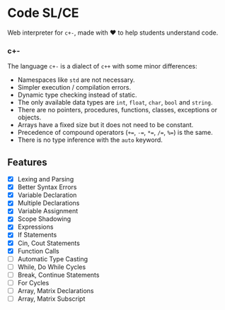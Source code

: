 
# Code SL/CE

Web interpreter for `c+-`, made with ❤️ to help students understand code.

### c+-

The language `c+-` is a dialect of `c++` with some minor differences:

- Namespaces like `std` are not necessary.
- Simpler execution / compilation errors.
- Dynamic type checking instead of static.
- The only available data types are `int`, `float`, `char`, `bool` and `string`.
- There are no pointers, procedures, functions, classes, exceptions or objects.
- Arrays have a fixed size but it does not need to be constant.
- Precedence of compound operators (`+=`, `-=`, `*=`, `/=`, `%=`) is the same.
- There is no type inference with the `auto` keyword.

## Features

- [x] Lexing and Parsing
- [x] Better Syntax Errors
- [x] Variable Declaration
- [x] Multiple Declarations
- [x] Variable Assignment
- [x] Scope Shadowing
- [x] Expressions
- [x] If Statements
- [x] Cin, Cout Statements
- [x] Function Calls
- [ ] Automatic Type Casting
- [ ] While, Do While Cycles
- [ ] Break, Continue Statements
- [ ] For Cycles
- [ ] Array, Matrix Declarations
- [ ] Array, Matrix Subscript
